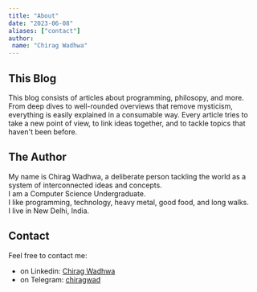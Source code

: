 ```yaml
---
title: "About"
date: "2023-06-08"
aliases: ["contact"]
author:
 name: "Chirag Wadhwa"
---
```


## This Blog 
This blog consists of articles about programming, philosopy, and more. From deep dives to well-rounded overviews that remove mysticism, everything is easily explained in a consumable way. Every article tries to take a new point of view, to link ideas together, and to tackle topics that haven't been before.

## The Author
My name is Chirag Wadhwa, a deliberate person tackling the world as a system of interconnected ideas and concepts.  
I am a Computer Science Undergraduate.  
I like programming, technology, heavy metal, good food, and long walks.  
I live in New Delhi, India.

## Contact
Feel free to contact me:
* on Linkedin: [Chirag Wadhwa](https://www.linkedin.com/in/chirag-wadhwa-450b7a255/)
* on Telegram: [chiragwad](https://t.me/chiragwad)